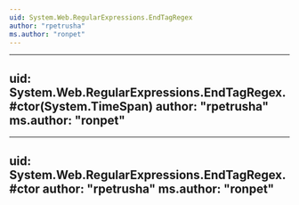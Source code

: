 ```yaml
---
uid: System.Web.RegularExpressions.EndTagRegex
author: "rpetrusha"
ms.author: "ronpet"
---
```


---
uid: System.Web.RegularExpressions.EndTagRegex.#ctor(System.TimeSpan)
author: "rpetrusha"
ms.author: "ronpet"
---

---
uid: System.Web.RegularExpressions.EndTagRegex.#ctor
author: "rpetrusha"
ms.author: "ronpet"
---
